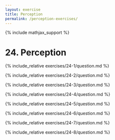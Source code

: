```yaml
---
layout: exercise
title: Perception
permalink: /perception-exercises/
---
```


{% include mathjax_support %}

# 24. Perception

{% include_relative exercises/24-1/question.md %}

{% include_relative exercises/24-2/question.md %}

{% include_relative exercises/24-3/question.md %}

{% include_relative exercises/24-4/question.md %}

{% include_relative exercises/24-5/question.md %}

{% include_relative exercises/24-6/question.md %}

{% include_relative exercises/24-7/question.md %}

{% include_relative exercises/24-8/question.md %}
